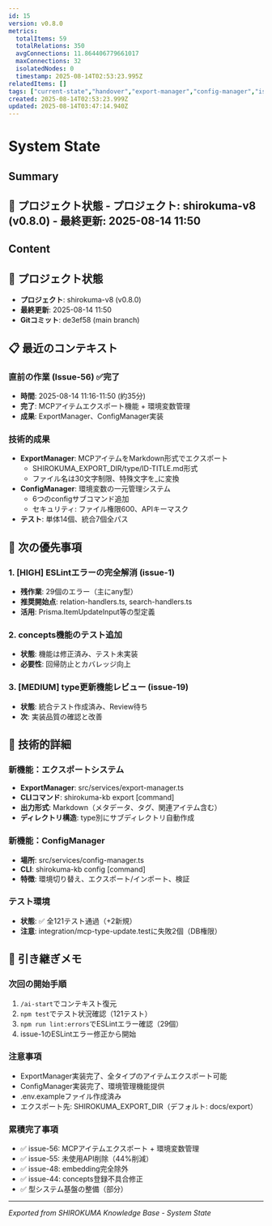 ```yaml
---
id: 15
version: v0.8.0
metrics:
  totalItems: 59
  totalRelations: 350
  avgConnections: 11.864406779661017
  maxConnections: 32
  isolatedNodes: 0
  timestamp: 2025-08-14T02:53:23.995Z
relatedItems: []
tags: ["current-state","handover","export-manager","config-manager","issue-56"]
created: 2025-08-14T02:53:23.999Z
updated: 2025-08-14T03:47:14.940Z
---
```


# System State

## Summary

## 📍 プロジェクト状態 - **プロジェクト**: shirokuma-v8 (v0.8.0) - **最終更新**: 2025-08-14 11:50

## Content

## 📍 プロジェクト状態
- **プロジェクト**: shirokuma-v8 (v0.8.0)
- **最終更新**: 2025-08-14 11:50
- **Gitコミット**: de3ef58 (main branch)

## 📋 最近のコンテキスト

### 直前の作業 (Issue-56) ✅完了
- **時間**: 2025-08-14 11:16-11:50 (約35分)
- **完了**: MCPアイテムエクスポート機能 + 環境変数管理
- **成果**: ExportManager、ConfigManager実装

### 技術的成果
- **ExportManager**: MCPアイテムをMarkdown形式でエクスポート
  - SHIROKUMA_EXPORT_DIR/type/ID-TITLE.md形式
  - ファイル名は30文字制限、特殊文字を_に変換
- **ConfigManager**: 環境変数の一元管理システム
  - 6つのconfigサブコマンド追加
  - セキュリティ: ファイル権限600、APIキーマスク
- **テスト**: 単体14個、統合7個全パス

## 🎯 次の優先事項

### 1. [HIGH] ESLintエラーの完全解消 (issue-1)
- **残作業**: 29個のエラー（主にany型）
- **推奨開始点**: relation-handlers.ts, search-handlers.ts
- **活用**: Prisma.ItemUpdateInput等の型定義

### 2. concepts機能のテスト追加
- **状態**: 機能は修正済み、テスト未実装
- **必要性**: 回帰防止とカバレッジ向上

### 3. [MEDIUM] type更新機能レビュー (issue-19)
- **状態**: 統合テスト作成済み、Review待ち
- **次**: 実装品質の確認と改善

## 🔧 技術的詳細

### 新機能：エクスポートシステム
- **ExportManager**: src/services/export-manager.ts
- **CLIコマンド**: shirokuma-kb export [command]
- **出力形式**: Markdown（メタデータ、タグ、関連アイテム含む）
- **ディレクトリ構造**: type別にサブディレクトリ自動作成

### 新機能：ConfigManager
- **場所**: src/services/config-manager.ts
- **CLI**: shirokuma-kb config [command]
- **特徴**: 環境切り替え、エクスポート/インポート、検証

### テスト環境
- **状態**: ✅ 全121テスト通過（+2新規）
- **注意**: integration/mcp-type-update.testに失敗2個（DB権限）

## 📝 引き継ぎメモ

### 次回の開始手順
1. `/ai-start`でコンテキスト復元
2. `npm test`でテスト状況確認（121テスト）
3. `npm run lint:errors`でESLintエラー確認（29個）
4. issue-1のESLintエラー修正から開始

### 注意事項
- ExportManager実装完了、全タイプのアイテムエクスポート可能
- ConfigManager実装完了、環境管理機能提供
- .env.exampleファイル作成済み
- エクスポート先: SHIROKUMA_EXPORT_DIR（デフォルト: docs/export）

### 累積完了事項
- ✅ issue-56: MCPアイテムエクスポート + 環境変数管理
- ✅ issue-55: 未使用API削除（44%削減）
- ✅ issue-48: embedding完全除外
- ✅ issue-44: concepts登録不具合修正
- ✅ 型システム基盤の整備（部分）

---
*Exported from SHIROKUMA Knowledge Base - System State*
